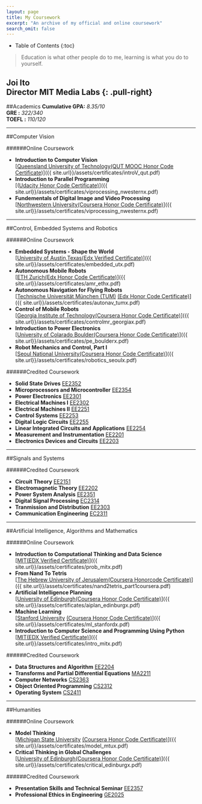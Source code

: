 ```yaml
---
layout: page
title: My Coursework 
excerpt: "An archive of my official and online coursework"
search_omit: false
---
```

* Table of Contents
{:toc}


>Education is what other people do to me, learning is what you do to yourself.

**Joi Ito** <br/>Director MIT Media Labs
{: .pull-right}
---

##Academics
**Cumulative GPA:** *8.35/10*<br/>
**GRE           :** *322/340*<br/>
**TOEFL         :** *110/120*<br/>

---


##Computer Vision

######Online Coursework
* **Introduction to Computer Vision** <br /> [<u>Queensland University of Technology</u><u>(QUT MOOC Honor Code Certificate</u>)]({{ site.url}}/assets/certificates/introV_qut.pdf)
* **Introduction to Parallel Programming** <br />[(<u>Udacity Honor Code Certificate)</u>]({{ site.url}}/assets/certificates/viprocessing_nwesternx.pdf)
* **Fundementals of Digital Image and Video Processing** <br />[<u>Northwestern University</u><u>(Coursera Honor Code Certificate)</u>]({{ site.url}}/assets/certificates/viprocessing_nwesternx.pdf) 

---
 

##Control, Embedded Systems and Robotics

######Online Coursework
* **Embedded Systems - Shape the World** <br /> [<u>University of Austin,Texas</u><u>(Edx Verified Certificate)</u>]({{ site.url}}/assets/certificates/embedded_utx.pdf)
* **Autonomous Mobile Robots**<br /> [<u>ETH Zurich</u><u>(Edx Honor Code Certificate)</u>]({{ site.url}}/assets/certificates/amr_ethx.pdf)
* **Autonomous Navigation for Flying Robots**<br />[<u>Technische Universität München (TUM)</u> <u>(Edx Honor Code Certificate)</u>]({{ site.url}}/assets/certificates/autonav_tumx.pdf)
* **Control of Mobile Robots**  <br />[<u>Georgia Institute of Technology</u><u>(Coursera Honor Code Certificate)</u>]({{ site.url}}/assets/certificates/controlmr_georgiax.pdf)
* **Introduction to Power Electronics** <br /> [<u>University of Colarado Boulder</u><u>(Coursera Honor Code Certificate)</u>]({{ site.url}}/assets/certificates/pe_boulderx.pdf)
* **Robot Mechanics and Control, Part I** <br /> [<u>Seoul National University</u><u>(Coursera Honor Code Certificate)</u>]({{ site.url}}/assets/certificates/robotics_seoulx.pdf)

######Credited Coursework
* **Solid State Drives** <u>EE2352</u>
* **Microprocessors and Microcontroller** <u>EE2354</u>
* **Power Electronics** <u>EE2301</u>
* **Electrical Machines I** <u>EE2302</u>
* **Electrical Machines II** <u>EE2251</u>
* **Control Systems** <u>EE2253</u>
* **Digital Logic Circuits** <u>EE2255</u>
* **Linear Integrated Circuits and Applications** <u>EE2254</u>
* **Measurement and Instrumentation** <u>EE2201</u>
* **Electronics Devices and Circuits** <u>EE2203</u>

---


##Signals and Systems

######Credited Coursework
* **Circuit Theory** <u>EE2151</u>
* **Electromagnetic Theory** <u>EE2202</u>
* **Power System Analysis** <u>EE2351</u>
* **Digital Signal Processing** <u>EC2314</u>
* **Tranmission and Distribution** <u>EE2303</u>
* **Communication Engineering** <u>EC2311</u>

---


##Artificial Intelligence, Algorithms and Mathematics 

######Online Coursework
* **Introduction to Computational Thinking and Data Science** <br />[<u>MIT</u><u>(EDX Verified Certificate)</u>]({{ site.url}}/assets/certificates/prob_mitx.pdf)
* **From Nand To Tetris** <br />[<u>The Hebrew University of Jerusalem</u><u>(Coursera Honorcode Certificate)</u>]({{ site.url}}/assets/certificates/nand2tetris_part1coursera.pdf)
* **Artificial Intelligence Planning** <br />  [<u>University of Edinburgh</u><u>(Coursera Honor Code Certificate)</u>]({{ site.url}}/assets/certificates/aiplan_edinburgx.pdf)
* **Machine Learning** <br />[<u>Stanford University</u> <u>(Coursera Honor Code Certificate)</u>]({{ site.url}}/assets/certificates/ml_stanfordx.pdf)
* **Introduction to Computer Science and Programming Using Python** <br />[<u>MIT</u><u>(EDX Verified Certificate)</u>]({{ site.url}}/assets/certificates/intro_mitx.pdf)

######Credited Coursework
* **Data Structures and Algorithm** <u>EE2204</u>
* **Transforms and Partial Differential Equations** <u>MA2211</u>
* **Computer Networks** <u>CS2363</u>
* **Object Oriented Programming** <u>CS2312</u>
* **Operating System** <u>CS2411</u>

---
 

##Humanities

######Online Coursework
* **Model Thinking**  <br />[<u>Michigan State University</u> <u>(Coursera Honor Code Certificate)</u>]({{ site.url}}/assets/certificates/model_mtux.pdf)
* **Critical Thinking in Global Challenges**  <br /> [<u>University of Edinburgh</u><u>(Coursera Honor Code Certificate)</u>]({{ site.url}}/assets/certificates/critical_edinburgx.pdf)

######Credited Coursework
* **Presentation Skills and Technical Seminar** <u>EE2357</u>
* **Professional Ethics in Engineering** <u>GE2025</u>
